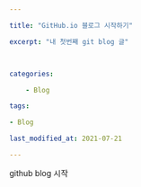 ```yaml
---

title: "GitHub.io 블로그 시작하기"

excerpt: "내 첫번째 git blog 글"



categories:

	- Blog

tags:

- Blog

last_modified_at: 2021-07-21

---
```




github blog 시작

